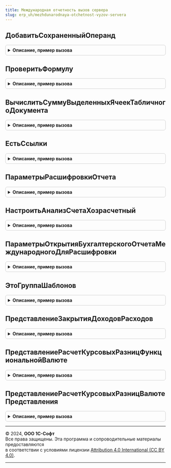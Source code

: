```yaml
---
title: Международная отчетность вызов сервера
slug: erp_uh/mezhdunarodnaya-otchetnost-vyzov-servera
---
```



## ДобавитьСохраненныйОперанд
<details style="margin: 1em 0; padding: 0.5em; border: 1px solid #ccc; border-radius: 6px;">

<summary style="font-weight: bold; cursor: pointer;">Описание, пример вызова</summary>

```bsl

// Функция добавляет сохраненные операнды в таблицу операндов
//
// Параметры:
//  Операнд - см. МеждународнаяОтчетностьКлиентСервер.НовыеДанныеОперанда
//  ИдентификаторГлавногоХранилища - УникальныйИдентификатор - идентификатор формы отчета.
//
// Возвращаемое значение:
//   Структура - массив добавленных строк таблицы операндов:
//   *Формула - Строка
//   *НовыеОперанды - см. МеждународнаяОтчетностьКлиентСервер.НовыеДанныеОперанда
//
Функция ДобавитьСохраненныйОперанд(Операнд, ИдентификаторГлавногоХранилища) Экспорт
```

Пример вызова
```bsl
Результат = МеждународнаяОтчетностьВызовСервера.ДобавитьСохраненныйОперанд(Операнд, ИдентификаторГлавногоХранилища) 
```
</details>

## ПроверитьФормулу
<details style="margin: 1em 0; padding: 0.5em; border: 1px solid #ccc; border-radius: 6px;">

<summary style="font-weight: bold; cursor: pointer;">Описание, пример вызова</summary>

```bsl

// Проверяет на исполнимость формулу производного показателя генератора финансовой отчетности.
//
// Параметры:
//  Формула - Строка - текст формулы расчета производного показателя.
//  Операнды - см. МеждународнаяОтчетностьКлиент.ДобавитьОперандыФормулы.ТаблицаОперандов
//  Отказ - Булево - Истина, если не удалось выполнить расчет по формуле.
//  Поле - Строка - Имя реквизита формы содержащего формулу.
//  ПутьКДанным - Строка - путь к реквизиту формы содержащего формулу.
//
Процедура ПроверитьФормулу(Формула, Операнды, Отказ, Поле = "", ПутьКДанным = "") Экспорт
```

Пример вызова
```bsl
МеждународнаяОтчетностьВызовСервера.ПроверитьФормулу(Формула, Операнды, Отказ, Поле, ПутьКДанным);
```
</details>

## ВычислитьСуммуВыделенныхЯчеекТабличногоДокумента
<details style="margin: 1em 0; padding: 0.5em; border: 1px solid #ccc; border-radius: 6px;">

<summary style="font-weight: bold; cursor: pointer;">Описание, пример вызова</summary>

```bsl

// Возвращает сумму выделенных ячеек табличного документа.
//
// Параметры:
//	Результат - ТабличныйДокумент - Табличный документ, содержащий ячейки для суммирования.
//	КэшВыделеннойОбласти - Структура - Содержит ячейки выделенной области.
//
// Возвращаемое значение:
//	Число - Сумма значений ячеек.
//
Функция ВычислитьСуммуВыделенныхЯчеекТабличногоДокумента(Знач Результат, КэшВыделеннойОбласти) Экспорт
```

Пример вызова
```bsl
Результат = МеждународнаяОтчетностьВызовСервера.ВычислитьСуммуВыделенныхЯчеекТабличногоДокумента(Результат, КэшВыделеннойОбласти) 
```
</details>

## ЕстьСсылки
<details style="margin: 1em 0; padding: 0.5em; border: 1px solid #ccc; border-radius: 6px;">

<summary style="font-weight: bold; cursor: pointer;">Описание, пример вызова</summary>

```bsl


// Ищет ссылки в других отчетах на переданный элемент финансового отчета
//
//Параметры:
//  ЭлементОтчета - СправочникСсылка.ЭлементыФинансовыхОтчетов
//  КоличествоСсылок - Число - будет помещено найденное количество ссылок.
//
// Возвращаемое значение:
//  Булево - Истина, если на текущий элемент отчета есть ссылки в других отчетах.
//
Функция ЕстьСсылки(ЭлементОтчета, КоличествоСсылок = 0) Экспорт
```

Пример вызова
```bsl
Результат = МеждународнаяОтчетностьВызовСервера.ЕстьСсылки(ЭлементОтчета, КоличествоСсылок);
```
</details>

## ПараметрыРасшифровкиОтчета
<details style="margin: 1em 0; padding: 0.5em; border: 1px solid #ccc; border-radius: 6px;">

<summary style="font-weight: bold; cursor: pointer;">Описание, пример вызова</summary>

```bsl

// Подготавливает параметры для расшифровочного отчета по данным стандартной расшифровки СКД и параметров вызывающего отчета.
//
// Параметры:
//  Расшифровка - Структура из КлючИЗначение - содержит значение полей текущей группировки дополненная:
//   *ДатаНачала - Дата -
//   *ДатаОкончания - Дата -
//   *Точность - Число -
//  ПараметрыОтчета - Структура из КлючИЗначение - Параметры вызывающего отчета.
//
// Возвращаемое значение:
//  Структура из КлючИЗначение - см. НовыеПараметрыРасшифровкиОтчета - Содержащая параметры для расшифровочного отчета.
//
Функция ПараметрыРасшифровкиОтчета(Расшифровка, ПараметрыОтчета) Экспорт
```

Пример вызова
```bsl
Результат = МеждународнаяОтчетностьВызовСервера.ПараметрыРасшифровкиОтчета(Расшифровка, ПараметрыОтчета) 
```
</details>

## НастроитьАнализСчетаХозрасчетный
<details style="margin: 1em 0; padding: 0.5em; border: 1px solid #ccc; border-radius: 6px;">

<summary style="font-weight: bold; cursor: pointer;">Описание, пример вызова</summary>

```bsl

// Подготавливает параметры для расшифровочного отчета АнализСчетаХозрасчетный
//
// Параметры:
//  Адрес - Строка - адрес во временном хранилище данных расшифровки вызывающего отчета
//  Параметры - Структура из КлючИЗначение- параметры вызывающего отчета:
//   *Показатель - Структура из КлючИЗНачение - см. Реквизиты
//
// Возвращаемое значение:
//  Структура - КлючИЗначение - содержащая параметры настройки отчета АнализСчетаХозрасчетный:
//   *АдресНастроек - Строка - адрес во временном хранилище данных расшифровки вызывающего отчета.
//
Функция НастроитьАнализСчетаХозрасчетный(Адрес, Параметры) Экспорт
```

Пример вызова
```bsl
Результат = МеждународнаяОтчетностьВызовСервера.НастроитьАнализСчетаХозрасчетный(Адрес, Параметры) 
```
</details>

## ПараметрыОткрытияБухгалтерскогоОтчетаМеждународногоДляРасшифровки
<details style="margin: 1em 0; padding: 0.5em; border: 1px solid #ccc; border-radius: 6px;">

<summary style="font-weight: bold; cursor: pointer;">Описание, пример вызова</summary>

```bsl

// Подготавливает параметры для расшифровочного отчета по счету международного учета
//
// Параметры:
//  СчетУчета - ПланСчетовСсылка.Международный - Счет учета
//  Параметры - Структура - параметры вызывающего отчета.
//
// Возвращаемое значение:
//  Структура - содержит:
//  	* ИмяОтчета - Строка - Имя отчета расшифровки
//  	* ИмяВариантаОтчета - Строка - Имя варианта расшифровки
//  	* КомпоновщикНастроек - КомпоновщикНастроекКомпоновкиДанных - Компоновщик настроек отчета
//
Функция ПараметрыОткрытияБухгалтерскогоОтчетаМеждународногоДляРасшифровки(Знач СчетУчета, Знач Параметры) Экспорт
```

Пример вызова
```bsl
Результат = МеждународнаяОтчетностьВызовСервера.ПараметрыОткрытияБухгалтерскогоОтчетаМеждународногоДляРасшифровки(СчетУчета, Параметры) 
```
</details>

## ЭтоГруппаШаблонов
<details style="margin: 1em 0; padding: 0.5em; border: 1px solid #ccc; border-radius: 6px;">

<summary style="font-weight: bold; cursor: pointer;">Описание, пример вызова</summary>

```bsl

// Функция получает реквизит "ЭтоГруппаШаблонов" для переданного шаблона проводки
//
// Параметры:
//	ШаблонПроводки - СправочникСсылка.ШаблоныПроводокДляМеждународногоУчета - шаблон проводки.
//
// Возвращаемое значение:
//	Булево - Истина если шаблон проводки является группой шаблонов.
//
Функция ЭтоГруппаШаблонов(Знач ШаблонПроводки) Экспорт
```

Пример вызова
```bsl
Результат = МеждународнаяОтчетностьВызовСервера.ЭтоГруппаШаблонов(ШаблонПроводки) 
```
</details>

## ПредставлениеЗакрытияДоходовРасходов
<details style="margin: 1em 0; padding: 0.5em; border: 1px solid #ccc; border-radius: 6px;">

<summary style="font-weight: bold; cursor: pointer;">Описание, пример вызова</summary>

```bsl

// Формирует текстовое представление документа РегламентнаяОперацияМеждународныйУчет
// с хоз. операцией ЗакрытиеСчетовДоходовРасходов.
//
// Параметры:
//  ПредставлениеСсылки - Булево - Истина, возвращается шаблон представления для последующего заполнения
//                                 в обработчике ОбработкаПолученияПредставления.
//
// Возвращаемое значение:
//  Строка - Строка представления документа.
//
Функция ПредставлениеЗакрытияДоходовРасходов(ПредставлениеСсылки = Истина) Экспорт
```

Пример вызова
```bsl
Результат = МеждународнаяОтчетностьВызовСервера.ПредставлениеЗакрытияДоходовРасходов(ПредставлениеСсылки);
```
</details>

## ПредставлениеРасчетКурсовыхРазницФункциональнойВалюте
<details style="margin: 1em 0; padding: 0.5em; border: 1px solid #ccc; border-radius: 6px;">

<summary style="font-weight: bold; cursor: pointer;">Описание, пример вызова</summary>

```bsl

// Формирует текстовое представление документа РегламентнаяОперацияМеждународныйУчет
// с хоз. операцией РасчетКурсовыхРазницФункциональнаяВалюта.
//
// Параметры:
//  ПредставлениеСсылки - Булево - Истина, возвращается шаблон представления для последующего заполнения
//                                 в обработчике ОбработкаПолученияПредставления.
//
// Возвращаемое значение:
//  Строка - Строка представления документа.
//
Функция ПредставлениеРасчетКурсовыхРазницФункциональнойВалюте(ПредставлениеСсылки = Истина) Экспорт
```

Пример вызова
```bsl
Результат = МеждународнаяОтчетностьВызовСервера.ПредставлениеРасчетКурсовыхРазницФункциональнойВалюте(ПредставлениеСсылки);
```
</details>

## ПредставлениеРасчетКурсовыхРазницВалютеПредставления
<details style="margin: 1em 0; padding: 0.5em; border: 1px solid #ccc; border-radius: 6px;">

<summary style="font-weight: bold; cursor: pointer;">Описание, пример вызова</summary>

```bsl

// Формирует текстовое представление документа РегламентнаяОперацияМеждународныйУчет
// с хоз. операцией РасчетКурсовыхРазницВалютаПредставления.
//
// Параметры:
//  ПредставлениеСсылки - Булево - Истина, возвращается шаблон представления для последующего заполнения
//                                 в обработчике ОбработкаПолученияПредставления.
//
// Возвращаемое значение:
//  Строка - Строка представления документа.
//
Функция ПредставлениеРасчетКурсовыхРазницВалютеПредставления(ПредставлениеСсылки = Истина) Экспорт
```

Пример вызова
```bsl
Результат = МеждународнаяОтчетностьВызовСервера.ПредставлениеРасчетКурсовыхРазницВалютеПредставления(ПредставлениеСсылки);
```
</details>

---

© 2024, **ООО 1С-Софт**  
Все права защищены. Эта программа и сопроводительные материалы предоставляются  
в соответствии с условиями лицензии [Attribution 4.0 International (CC BY 4.0)](https://creativecommons.org/licenses/by/4.0/legalcode).

---
